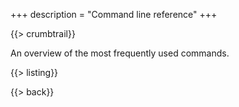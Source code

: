 +++
description = "Command line reference"
+++

{{> crumbtrail}}

An overview of the most frequently used commands.

{{> listing}}

{{> back}}
